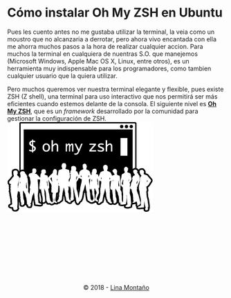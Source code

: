 # Cómo instalar Oh My ZSH en Ubuntu 

Pues les cuento antes no me gustaba utilizar la terminal, la veia como un moustro que no alcanzaria a derrotar, pero ahora vivo encantada con ella me ahorra muchos pasos a la hora de realizar cualquier accion. Para muchos la terminal en cualquiera de nuentras S.O. que manejemos (Microsoft Windows, Apple Mac OS X, Linux, entre otros), es un herramienta muy indispensable para los programadores, como tambien cualquier usuario que la quiera utilizar.

Pero muchos queremos ver nuestra terminal elegante y flexible, pues existe ZSH (Z shell), una terminal para uso interactivo que nos permitirá ser más eficientes cuando estemos delante de la consola. El siguiente nivel es [**Oh My ZSH**], que es un *framework* desarrollado por la comunidad para gestionar la configuración de ZSH. ![ohmyzsh][imgohmyzsh]














<!--<>-->


<br />
<br />
<br />
<br />
<br />
<br />
<center>
  <footer>

   <p>
<br />
<br />
      © 2018  -
        <a href="https://github.com/calypsobronte">Lina Montaño</a>
    </p>

  </footer>
  </center>

<!--<>-->

<!-- Enlaces de Webs -->
[**Oh My ZSH**]: http://ohmyz.sh/ "Oh My ZSH"


<!--<>-->

<!-- Enlaces de Imagenes -->
[imgohmyzsh]: /img/ohmyzsh.png  "img Oh My ZSH"


<!-- Enlaces de Gifs -->

[gif_console]: /gif/tutorial.gif "Paso a pago Javascripting"